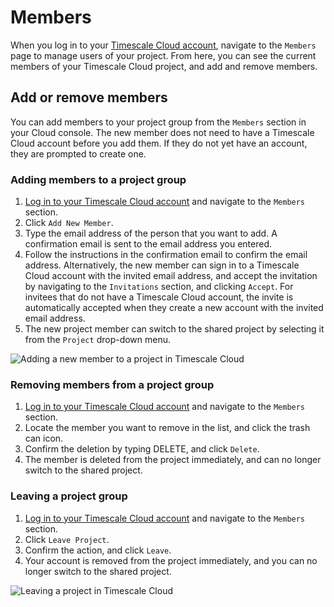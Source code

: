 # Members
When you log in to your [Timescale Cloud account][cloud-login], navigate to the
`Members` page to manage users of your project. From here, you can see the
current members of your Timescale Cloud project, and add and remove members.

## Add or remove members
You can add members to your project group from the `Members` section in your
Cloud console. The new member does not need to have a Timescale Cloud account
before you add them. If they do not yet have an account, they are prompted to
create one.

<procedure>

### Adding members to a project group
1.  [Log in to your Timescale Cloud account][cloud-login] and navigate to
    the `Members` section.
1.  Click `Add New Member`.
1.  Type the email address of the person that you want to add. A confirmation
    email is sent to the email address you entered.
1.  Follow the instructions in the confirmation email to confirm the email
    address. Alternatively, the new member can sign in to a Timescale Cloud
    account with the invited email address, and accept the invitation by
    navigating to the `Invitations` section, and clicking `Accept`. For invitees
    that do not have a Timescale Cloud account, the invite is automatically
    accepted when they create a new account with the invited email address.
1.  The new project member can switch to the shared project by selecting it from
    the `Project` drop-down menu.

<img class="main-content__illustration" src="https://s3.amazonaws.com/assets.timescale.com/docs/images/tsc-add-members.png" alt="Adding a new member to a project in Timescale Cloud"/>

</procedure>

<procedure>

### Removing members from a project group
1.  [Log in to your Timescale Cloud account][cloud-login] and navigate to
    the `Members` section.
1.  Locate the member you want to remove in the list, and click the trash can
    icon.
1.  Confirm the deletion by typing DELETE, and click `Delete`.
1.  The member is deleted from the project immediately, and can no longer switch
    to the shared project.

</procedure>

<procedure>

### Leaving a project group
1.  [Log in to your Timescale Cloud account][cloud-login] and navigate to
    the `Members` section.
1.  Click `Leave Project`.
1.  Confirm the action, and click `Leave`.
1.  Your account is removed from the project immediately, and you can no longer
    switch to the shared project.

<img class="main-content__illustration" src="https://s3.amazonaws.com/assets.timescale.com/docs/images/tsc-leave-members.png" alt="Leaving a project in Timescale Cloud"/>

</procedure>


[cloud-login]: https://cloud.timescale.com
